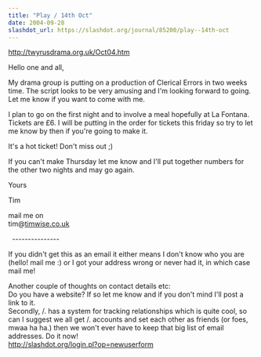 ```yaml
---
title: "Play / 14th Oct"
date: 2004-09-28
slashdot_url: https://slashdot.org/journal/85200/play--14th-oct
---
```


<p><a href="http://twyrusdrama.org.uk/Oct04.htm">http://twyrusdrama.org.uk/Oct04.htm</a></p>
<p>Hello one and all,</p>
<p>My drama group is putting on a production of Clerical Errors in two weeks time. The script looks to be very amusing and I'm looking forward to going. Let me know if you want to come with me.</p>
<p>I plan to go on the first night and to involve a meal hopefully at La Fontana. Tickets are £6. I will be putting in the order for tickets this friday so try to let me know by then if you're going to make it.</p>
<p>It's a hot ticket! Don't miss out<nobr> </nobr>;)</p>
<p>If you can't make Thursday let me know and I'll put together numbers for the other two nights and may go again.</p>
<p>Yours</p>
<p>Tim</p>
<p>mail me on<br>tim@<a href="http://www.timwise.co.uk/">timwise.co.uk</a></p>
<p>
  ---------------</p>
<p>If you didn't get this as an email it either means I don't know who you are (hello! mail me<nobr> </nobr>:) or I got your address wrong or never had it, in which case mail me!</p>
<p>Another couple of thoughts on contact details etc:<br>Do you have a website? If so let me know and if you don't mind I'll post a link to it.<br>Secondly,<nobr> </nobr>/. has a system for tracking relationships which is quite cool, so can I suggest we all get<nobr> </nobr>/. accounts and set each other as friends (or foes, mwaa ha ha.) then we won't ever have to keep that big list of email addresses. Do it now!<br><a href="http://slashdot.org/login.pl?op=newuserform">http://slashdot.org/login.pl?op=newuserform</a></p>

